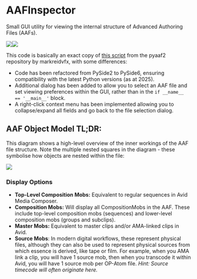 # AAFInspector
Small GUI utility for viewing the internal structure of Advanced Authoring Files (AAFs). 


![](https://github.com/user-attachments/assets/ded12e1b-d6a9-4f2f-9bb6-9e40c7315385)![](https://github.com/user-attachments/assets/3757b934-cd82-428f-afb8-71d143fed652)

This code is basically an exact copy of [this script](https://github.com/markreidvfx/pyaaf2/blob/main/examples/qt_aafmodel.py) from the pyaaf2 repository by markreidvfx, with some differences:
- Code has been refactored from PySide2 to PySide6, ensuring compatibility with the latest Python versions (as at 2025).
- Additional dialog has been added to allow you to select an AAF file and set viewing preferences within the GUI, rather than in the `if __name__ == '__main__'` block.
- A right-click context menu has been implemented allowing you to collapse/expand all fields and go back to the file selection dialog.

## AAF Object Model TL;DR:

This diagram shows a high-level overview of the inner workings of the AAF file structure. Note the multiple nested squares in the diagram - these symbolise how objects are nested within the file:

![](https://github.com/user-attachments/assets/d1540d43-8a81-4e8a-87be-363e11fca9e3)

### Display Options

- **Top-Level Composition Mobs:** Equivalent to regular sequences in Avid Media Composer.
- **Composition Mobs:** Will display all CompositionMobs in the AAF. These include top-level composition mobs (sequences) and lower-level composition mobs (groups and subclips).
- **Master Mobs:** Equivalent to master clips and/or AMA-linked clips in Avid.
- **Source Mobs**: In modern digital workflows, these represent physical files, although they can also be used to represent physical sources from which essence is derived, like tape or film. For example, when you AMA link a clip, you will have 1 source mob, then when you transcode it within Avid, you will have 1 source mob per OP-Atom file. *Hint: Source timecode will often originate here.*

